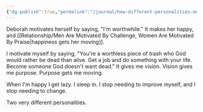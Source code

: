 ```yaml
---
{"dg-publish":true,"permalink":"/journal/how-different-personalities-motivate-themselves/","tags":["phsychology"],"created":"Jul 26, 2020, 10:13 PM","updated":""}
---
```



Deborah motivates herself by saying, "I'm worthwhile." It makes her happy, and [[Relationship/Men Are Motivated By Challenge, Women Are Motivated By Praise\|happiness gets her moving]].

I motivate myself by saying, "You're a worthless piece of trash who God would rather be dead than alive. Get a job and do something with your life. Become someone God doesn't want dead." It gives me vision. Vision gives me purpose. Purpose gets me moving.

When I'm happy I get lazy. I sleep in. I stop needing to improve myself, and I stop needing to change.

Two very different personalities.